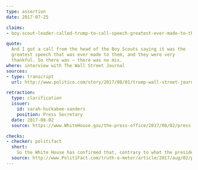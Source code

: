 ```yaml
---
type: assertion
date: 2017-07-25

claims:
- boy-scout-leader-called-trump-to-call-speech-greatest-ever-made-to-them

quote:
  And I got a call from the head of the Boy Scouts saying it was the
  greatest speech that was ever made to them, and they were very
  thankful. So there was — there was no mix.
where: interview with The Wall Street Journal
sources:
- type: transcript
  url: http://www.politico.com/story/2017/08/01/trump-wall-street-journal-interview-full-transcript-241214

retraction:
  type: clarification
  issuer:
    id: sarah-huckabee-sanders
    position: Press Secretary
  date: 2017-08-02
  source: https://www.WhiteHouse.gov/the-press-office/2017/08/02/press-briefing-press-secretary-sarah-sanders-and-senior-policy-advisor

checks:
- checker: politifact
  short:
    So the White House has confirmed that, contrary to what the president told the Wall Street Journal, there was no call from the head of the Boy Scouts.
  source: http://www.PolitiFact.com/truth-o-meter/article/2017/aug/02/president-and-boy-scouts-was-there-really-phone-ca/
---
```

